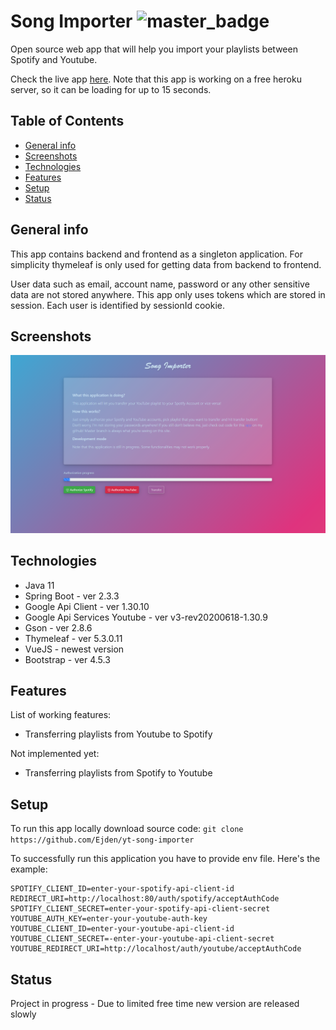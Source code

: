 # Song Importer ![master_badge](https://img.shields.io/travis/Ejden/yt-song-importer/master)
Open source web app that will help you import your playlists between Spotify and Youtube.

Check the live app [here](https://yt-song-importer.herokuapp.com/). Note that this app is working on a free heroku server, so it
can be loading for up to 15 seconds.

## Table of Contents
* [General info](#general-info)
* [Screenshots](#screenshots)
* [Technologies](#technologies)
* [Features](#features)
* [Setup](#setup)
* [Status](#status)

## General info
This app contains backend and frontend as a singleton application. For simplicity thymeleaf is only used for getting 
data from backend to frontend. 

User data such as email, account name, password or any other sensitive data are not stored anywhere.
This app only uses tokens which are stored in session. Each user is identified by sessionId cookie. 

## Screenshots
![Dashboard screenshot](img/dashboard.png)

## Technologies
* Java 11
* Spring Boot - ver 2.3.3
* Google Api Client - ver 1.30.10
* Google Api Services Youtube - ver v3-rev20200618-1.30.9
* Gson - ver 2.8.6
* Thymeleaf - ver 5.3.0.11
* VueJS - newest version
* Bootstrap - ver 4.5.3

## Features
List of working features:
* Transferring playlists from Youtube to Spotify

Not implemented yet:
* Transferring playlists from Spotify to Youtube

## Setup
To run this app locally download source code:
`git clone https://github.com/Ejden/yt-song-importer`

To successfully run this application you have to provide env file. Here's the example:

````
SPOTIFY_CLIENT_ID=enter-your-spotify-api-client-id
REDIRECT_URI=http://localhost:80/auth/spotify/acceptAuthCode
SPOTIFY_CLIENT_SECRET=enter-your-spotify-api-client-secret
YOUTUBE_AUTH_KEY=enter-your-youtube-auth-key
YOUTUBE_CLIENT_ID=enter-your-youtube-api-client-id
YOUTUBE_CLIENT_SECRET=-enter-your-youtube-api-client-secret
YOUTUBE_REDIRECT_URI=http://localhost/auth/youtube/acceptAuthCode
````

## Status
Project in progress - Due to limited free time new version are released slowly